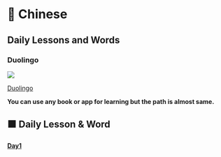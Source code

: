 # 🔴 Chinese


## Daily Lessons and Words 

### Duolingo 

![](https://i.imgur.com/Yroqf2l.png)

[Duolingo](https://www.duolingo.com/)

**You can use any book or app for learning but the path is almost same.**

## 🟧 Daily Lesson & Word

#### [Day1](https://github.com/mostlovedpotato/Chinese/blob/main/Lessons-n-words/Day1.md)



